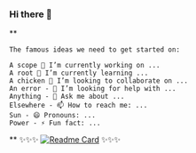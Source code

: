 ### Hi there 👋

**
```
The famous ideas we need to get started on:

A scope 🔭 I’m currently working on ...
A root 🌱 I’m currently learning ...
A chicken 👯 I’m looking to collaborate on ...
An error - 🤔 I’m looking for help with ...
Anything - 💬 Ask me about ...
Elsewhere - 📫 How to reach me: ...
Sun - 😄 Pronouns: ...
Power - ⚡ Fun fact: ...
```
**
✨✨✨ 
[![Readme Card](https://github-readme-stats.vercel.app/api/pin/?username=acccounttest&repo=Win8ThemeNoBoom&theme=onedark&include_all_commits=true&show_icons=true&count_private=true&border_color=darkblue)](https://github.com/acccounttest/Win8ThemeNoBoom)
✨✨✨
